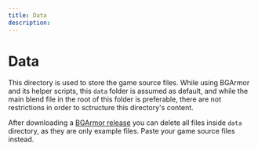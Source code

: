 ```yaml
---
title: Data
description: 
---
```


# Data
This directory is used to store the game source files. While using BGArmor and 
its helper scripts, this `data` folder is assumed as default, and while the main 
blend file in the root of this folder is preferable, there are not restrictions 
in order to sctructure this directory's content.

After downloading a [BGArmor release](https://github.com/bgempire/bgarmor/releases) 
you can delete all files inside `data` directory, as they are only example files. 
Paste your game source files instead.